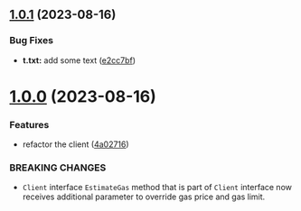 ## [1.0.1](https://github.com/danijelTxFusion/zksync2-go/compare/v1.0.0...v1.0.1) (2023-08-16)


### Bug Fixes

* **t.txt:** add some text ([e2cc7bf](https://github.com/danijelTxFusion/zksync2-go/commit/e2cc7bfeee0b713436487e158ac7e5eccddb04be))

# [1.0.0](https://github.com/danijelTxFusion/zksync2-go/compare/v0.4.2...v1.0.0) (2023-08-16)


### Features

* refactor the client ([4a02716](https://github.com/danijelTxFusion/zksync2-go/commit/4a02716c1a4ea6aa3e8380eaae6160b33f53fc31))


### BREAKING CHANGES

* `Client` interface
`EstimateGas` method that is part of `Client` interface now receives
additional parameter to override gas price and gas limit.
